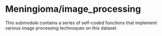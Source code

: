 # Meningioma/image_processing

This submodule contains a series of self-coded functions that implement various image processing technoques on this dataset.

